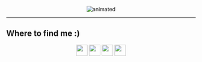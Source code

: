 <p align="center">
  <img src="https://github.com/user-attachments/assets/26bcf1c1-403e-415e-a586-abd1b214d4ca" alt="animated" />
</p>

<hr>


## Where to find me :)
<div align="center">
  <a href="mailto:fernandodrekner@gmail.com"><img height="30em" src="https://img.shields.io/badge/Gmail-D14836?logo=gmail&logoColor=white" /></a>
  <a href="https://www.instagram.com/fernando.drekner/"><img height="30em" src="https://img.shields.io/badge/Instagram-%23E4405F.svg?logo=Instagram&logoColor=white" /></a>
  <a href="https://www.linkedin.com/in/fernando-drekner-de-souza/"><img height="30em" src="https://custom-icon-badges.demolab.com/badge/LinkedIn-0A66C2?logo=linkedin-white&logoColor=fff" /></a>
  <a><img height="30em" src="https://img.shields.io/website-up-down-green-red/http/NOTAWORKINGLINK.com.svg" /></a>
</div>
<!--
**FDrekner/FDrekner** is a ✨ _special_ ✨ repository because its `README.md` (this file) appears on your GitHub profile.

Here are some ideas to get you started:

- 🔭 I’m currently working on ...
- 🌱 I’m currently learning ...
- 👯 I’m looking to collaborate on ...
- 🤔 I’m looking for help with ...
- 💬 Ask me about ...
- 📫 How to reach me: ...
- 😄 Pronouns: ...
- ⚡ Fun fact: ...
-->
